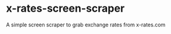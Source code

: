 x-rates-screen-scraper
======================

A simple screen scraper to grab exchange rates from x-rates.com
